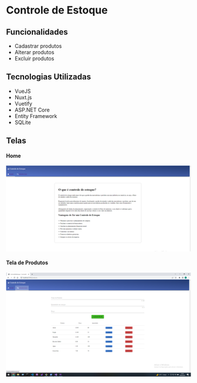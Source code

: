 # Controle de Estoque

## Funcionalidades
<ul>
    <li>Cadastrar produtos</li>
    <li>Alterar produtos</li>
    <li>Excluir produtos</li>
</ul>

## Tecnologias Utilizadas

<ul>
    <li>VueJS</li>
    <li>Nuxt.js</li>
    <li>Vuetify</li>
    <li>ASP.NET Core</li>
    <li>Entity Framework</li>
    <li>SQLite</li>
</ul>

## Telas

#### Home
<img src="./Frontend_Vue/ControleDeEstoque/imgs/home.png">

<br>

#### Tela de Produtos
<img src="./Frontend_Vue/ControleDeEstoque/imgs/produtos.png">


